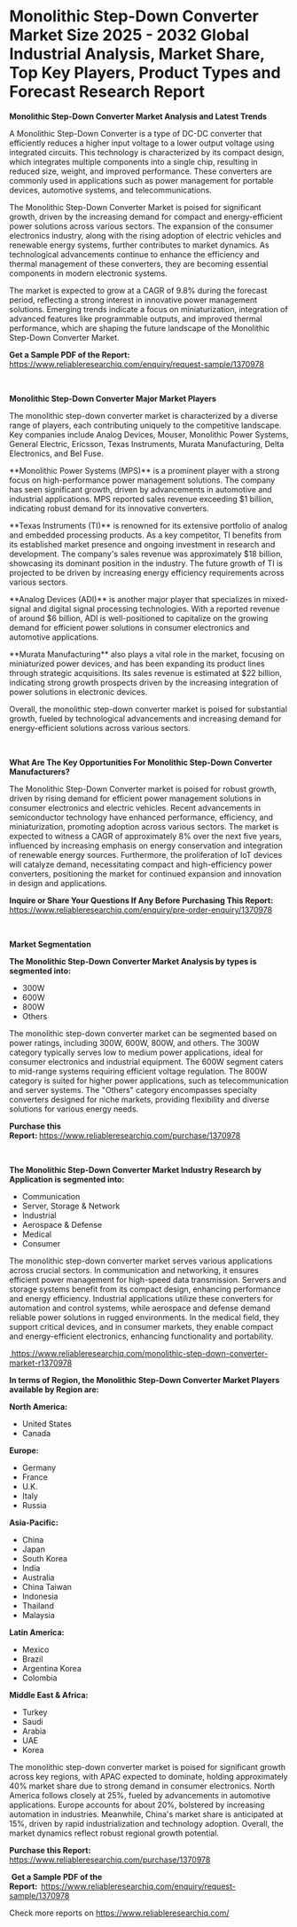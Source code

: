 <p><h1>Monolithic Step-Down Converter Market Size 2025 - 2032 Global Industrial Analysis, Market Share, Top Key Players, Product Types and Forecast Research Report</h1></p><p><strong>Monolithic Step-Down Converter Market Analysis and Latest Trends</strong></p>
<p><p>A Monolithic Step-Down Converter is a type of DC-DC converter that efficiently reduces a higher input voltage to a lower output voltage using integrated circuits. This technology is characterized by its compact design, which integrates multiple components into a single chip, resulting in reduced size, weight, and improved performance. These converters are commonly used in applications such as power management for portable devices, automotive systems, and telecommunications.</p><p>The Monolithic Step-Down Converter Market is poised for significant growth, driven by the increasing demand for compact and energy-efficient power solutions across various sectors. The expansion of the consumer electronics industry, along with the rising adoption of electric vehicles and renewable energy systems, further contributes to market dynamics. As technological advancements continue to enhance the efficiency and thermal management of these converters, they are becoming essential components in modern electronic systems.</p><p>The market is expected to grow at a CAGR of 9.8% during the forecast period, reflecting a strong interest in innovative power management solutions. Emerging trends indicate a focus on miniaturization, integration of advanced features like programmable outputs, and improved thermal performance, which are shaping the future landscape of the Monolithic Step-Down Converter Market.</p></p>
<p><strong>Get a Sample PDF of the Report:&nbsp;</strong> <a href="https://www.reliableresearchiq.com/enquiry/request-sample/1370978?utm_campaign=3097&utm_medium=2&utm_source=Github&utm_content=ia&utm_term=22032025&utm_id=monolithic-step-down-converter">https://www.reliableresearchiq.com/enquiry/request-sample/1370978</a></p>
<p>&nbsp;</p>
<p><strong>Monolithic Step-Down Converter Major Market Players</strong></p>
<p><p>The monolithic step-down converter market is characterized by a diverse range of players, each contributing uniquely to the competitive landscape. Key companies include Analog Devices, Mouser, Monolithic Power Systems, General Electric, Ericsson, Texas Instruments, Murata Manufacturing, Delta Electronics, and Bel Fuse.</p><p>**Monolithic Power Systems (MPS)** is a prominent player with a strong focus on high-performance power management solutions. The company has seen significant growth, driven by advancements in automotive and industrial applications. MPS reported sales revenue exceeding $1 billion, indicating robust demand for its innovative converters.</p><p>**Texas Instruments (TI)** is renowned for its extensive portfolio of analog and embedded processing products. As a key competitor, TI benefits from its established market presence and ongoing investment in research and development. The company's sales revenue was approximately $18 billion, showcasing its dominant position in the industry. The future growth of TI is projected to be driven by increasing energy efficiency requirements across various sectors.</p><p>**Analog Devices (ADI)** is another major player that specializes in mixed-signal and digital signal processing technologies. With a reported revenue of around $6 billion, ADI is well-positioned to capitalize on the growing demand for efficient power solutions in consumer electronics and automotive applications.</p><p>**Murata Manufacturing** also plays a vital role in the market, focusing on miniaturized power devices, and has been expanding its product lines through strategic acquisitions. Its sales revenue is estimated at $22 billion, indicating strong growth prospects driven by the increasing integration of power solutions in electronic devices.</p><p>Overall, the monolithic step-down converter market is poised for substantial growth, fueled by technological advancements and increasing demand for energy-efficient solutions across various sectors.</p></p>
<p>&nbsp;</p>
<p><strong>What Are The Key Opportunities For Monolithic Step-Down Converter Manufacturers?</strong></p>
<p><p>The Monolithic Step-Down Converter market is poised for robust growth, driven by rising demand for efficient power management solutions in consumer electronics and electric vehicles. Recent advancements in semiconductor technology have enhanced performance, efficiency, and miniaturization, promoting adoption across various sectors. The market is expected to witness a CAGR of approximately 8% over the next five years, influenced by increasing emphasis on energy conservation and integration of renewable energy sources. Furthermore, the proliferation of IoT devices will catalyze demand, necessitating compact and high-efficiency power converters, positioning the market for continued expansion and innovation in design and applications.</p></p>
<p><strong>Inquire or Share Your Questions If Any Before Purchasing This Report:</strong> <a href="https://www.reliableresearchiq.com/enquiry/pre-order-enquiry/1370978?utm_campaign=3097&utm_medium=2&utm_source=Github&utm_content=ia&utm_term=22032025&utm_id=monolithic-step-down-converter">https://www.reliableresearchiq.com/enquiry/pre-order-enquiry/1370978</a></p>
<p>&nbsp;</p>
<p><strong>Market Segmentation</strong></p>
<p><strong>The Monolithic Step-Down Converter Market Analysis by types is segmented into:</strong></p>
<p><ul><li>300W</li><li>600W</li><li>800W</li><li>Others</li></ul></p>
<p><p>The monolithic step-down converter market can be segmented based on power ratings, including 300W, 600W, 800W, and others. The 300W category typically serves low to medium power applications, ideal for consumer electronics and industrial equipment. The 600W segment caters to mid-range systems requiring efficient voltage regulation. The 800W category is suited for higher power applications, such as telecommunication and server systems. The "Others" category encompasses specialty converters designed for niche markets, providing flexibility and diverse solutions for various energy needs.</p></p>
<p><strong>Purchase this Report:&nbsp;</strong><a href="https://www.reliableresearchiq.com/purchase/1370978?utm_campaign=3097&utm_medium=2&utm_source=Github&utm_content=ia&utm_term=22032025&utm_id=monolithic-step-down-converter">https://www.reliableresearchiq.com/purchase/1370978</a></p>
<p>&nbsp;</p>
<p><strong>The Monolithic Step-Down Converter Market Industry Research by Application is segmented into:</strong></p>
<p><ul><li>Communication</li><li>Server, Storage & Network</li><li>Industrial</li><li>Aerospace & Defense</li><li>Medical</li><li>Consumer</li></ul></p>
<p><p>The monolithic step-down converter market serves various applications across crucial sectors. In communication and networking, it ensures efficient power management for high-speed data transmission. Servers and storage systems benefit from its compact design, enhancing performance and energy efficiency. Industrial applications utilize these converters for automation and control systems, while aerospace and defense demand reliable power solutions in rugged environments. In the medical field, they support critical devices, and in consumer markets, they enable compact and energy-efficient electronics, enhancing functionality and portability.</p></p>
<p><a href="https://www.reliableresearchiq.com/monolithic-step-down-converter-market-r1370978?utm_campaign=3097&utm_medium=2&utm_source=Github&utm_content=ia&utm_term=22032025&utm_id=monolithic-step-down-converter">&nbsp;https://www.reliableresearchiq.com/monolithic-step-down-converter-market-r1370978</a></p>
<p><strong>In terms of Region, the Monolithic Step-Down Converter Market Players available by Region are:</strong></p>
<p>
    <p> <strong> North America: </strong>
        <ul>
            <li>United States</li>
            <li>Canada</li>
        </ul>
        </p> 
    <p> <strong> Europe: </strong>
        <ul>
            <li>Germany</li>
            <li>France</li>
            <li>U.K.</li>
            <li>Italy</li>
            <li>Russia</li>
        </ul>
        </p> 
    <p> <strong> Asia-Pacific: </strong>
        <ul>
            <li>China</li>
            <li>Japan</li>
            <li>South Korea</li>
            <li>India</li>
            <li>Australia</li>
            <li>China Taiwan</li>
            <li>Indonesia</li>
            <li>Thailand</li>
            <li>Malaysia</li>
        </ul>
        </p> 
    <p> <strong> Latin America: </strong>
        <ul>
            <li>Mexico</li>
            <li>Brazil</li>
            <li>Argentina Korea</li>
            <li>Colombia</li>
        </ul>
        </p> 
    <p> <strong> Middle East & Africa: </strong>
        <ul>
            <li>Turkey</li>
            <li>Saudi</li>
            <li>Arabia</li>
            <li>UAE</li>
            <li>Korea</li>
        </ul>
    </p>
    </p>
<p><p>The monolithic step-down converter market is poised for significant growth across key regions, with APAC expected to dominate, holding approximately 40% market share due to strong demand in consumer electronics. North America follows closely at 25%, fueled by advancements in automotive applications. Europe accounts for about 20%, bolstered by increasing automation in industries. Meanwhile, China's market share is anticipated at 15%, driven by rapid industrialization and technology adoption. Overall, the market dynamics reflect robust regional growth potential.</p></p>
<p><strong>Purchase this Report: </strong><a href="https://www.reliableresearchiq.com/purchase/1370978?utm_campaign=3097&utm_medium=2&utm_source=Github&utm_content=ia&utm_term=22032025&utm_id=monolithic-step-down-converter">https://www.reliableresearchiq.com/purchase/1370978</a></p>
<p>&nbsp;<strong>Get a Sample PDF of the Report:&nbsp;&nbsp;</strong><a href="https://www.reliableresearchiq.com/enquiry/request-sample/1370978?utm_campaign=3097&utm_medium=2&utm_source=Github&utm_content=ia&utm_term=22032025&utm_id=monolithic-step-down-converter">https://www.reliableresearchiq.com/enquiry/request-sample/1370978</a></p>
<p><strong></strong></p>
<p>Check more reports on <a href="https://www.reliableresearchiq.com/?utm_campaign=3097&utm_medium=2&utm_source=Github&utm_content=ia&utm_term=22032025&utm_id=monolithic-step-down-converter">https://www.reliableresearchiq.com/</a></p>